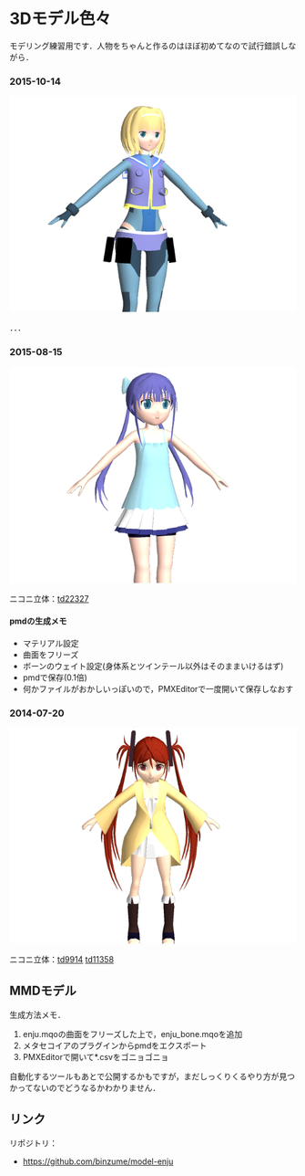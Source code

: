 3Dモデル色々
================

モデリング練習用です．人物をちゃんと作るのはほぼ初めてなので試行錯誤しながら．


### 2015-10-14

![WIP4](images/wip151014.png)

．．．

### 2015-08-15

![WIP3](images/wip150815.png)

ニコニ立体：[td22327](http://3d.nicovideo.jp/works/td22327)

#### pmdの生成メモ

- マテリアル設定
- 曲面をフリーズ
- ボーンのウェイト設定(身体系とツインテール以外はそのままいけるはず)
- pmdで保存(0.1倍)
- 何かファイルがおかしいっぽいので，PMXEditorで一度開いて保存しなおす


### 2014-07-20

![WIP1](images/wip140720.png)

ニコニ立体：[td9914](http://3d.nicovideo.jp/works/td9914) [td11358](http://3d.nicovideo.jp/works/td11358)


MMDモデル
----------

生成方法メモ．

1. enju.mqoの曲面をフリーズした上で，enju_bone.mqoを追加
2. メタセコイアのプラグインからpmdをエクスポート
3. PMXEditorで開いて*.csvをゴニョゴニョ

自動化するツールもあとで公開するかもですが，まだしっくりくるやり方が見つかってないのでどうなるかわかりません．

リンク
---------


リポジトリ： 

- https://github.com/binzume/model-enju

